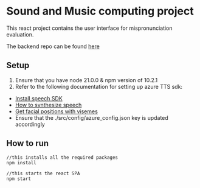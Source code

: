 # Sound and Music computing project

This react project contains the user interface for mispronunciation evaluation.

The backend repo can be found <a href="https://github.com/AnjuGopalkrishnan/pronunciation-evaluation-smc/tree/main">here</a>

## Setup

1. Ensure that you have node 21.0.0 & npm version of 10.2.1
2. Refer to the following documentation for setting up azure TTS sdk:
* <a href = "https://learn.microsoft.com/en-us/azure/ai-services/speech-service/quickstarts/setup-platform?tabs=macos%2Cubuntu%2Cdotnetcli%2Cdotnet%2Cjre%2Cmaven%2Cnodejs%2Cmac%2Cpypi&pivots=programming-language-javascript">Install speech SDK</a>
* <a href = "https://learn.microsoft.com/en-us/azure/ai-services/speech-service/how-to-speech-synthesis?tabs=browserjs%2Cterminal&pivots=programming-language-javascript"> How to synthesize speech </a>
* <a href = "https://learn.microsoft.com/en-us/azure/ai-services/speech-service/how-to-speech-synthesis-viseme?tabs=visemeid&pivots=programming-language-javascript"> Get facial positions with visemes </a>
* Ensure that the ./src/config/azure_config.json key is updated accordingly

## How to run

```
//this installs all the required packages
npm install 

//this starts the react SPA
npm start 
```
